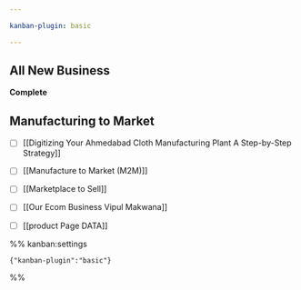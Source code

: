 ```yaml
---

kanban-plugin: basic

---
```


## All New Business

**Complete**


## Manufacturing to Market

- [ ] [[Digitizing Your Ahmedabad Cloth Manufacturing Plant A Step-by-Step Strategy]]
- [ ] [[Manufacture to Market (M2M)]]
- [ ] [[Marketplace to Sell]]
- [ ] [[Our Ecom Business Vipul Makwana]]
- [ ] [[product Page DATA]]




%% kanban:settings
```
{"kanban-plugin":"basic"}
```
%%
